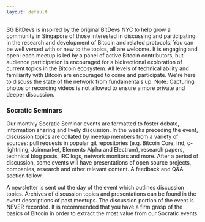 ```yaml
---
layout: default
---
```


SG BitDevs is inspired by the original BitDevs NYC to help grow a community in Singapore of those interested in discussing and participating in the research and development of Bitcoin and related protocols. You can be well versed with or new to the topics, all are welcome.
It is engaging and open: each meetup is led by a panel of active Bitcoin contributors, but audience participation is encouraged for a bidirectional exploration of current topics in the Bitcoin ecosystem.
All levels of technical ability and familiarity with Bitcoin are encouraged to come and participate. We're here to discuss the state of the network from fundamentals up.
Note: Capturing photos or recording videos is not allowed to ensure a more private and deeper discussion.

### Socratic Seminars

Our monthly Socratic Seminar events are formatted to foster debate, information
sharing and lively discussion. In the weeks preceding the event, discussion
topics are collated by meetup members from a variety of sources: pull requests
in popular git repositories (e.g. Bitcoin Core, lnd, c-lightning, Joinmarket,
Elements Alpha and Electrum), research papers, technical blog posts, IRC logs,
network monitors and more. After a period of discussion, some events will have presentations of open source
projects, companies, research and other relevant content. A feedback and Q&A
section follow.

A newsletter is sent out the day of the event which outlines discussion topics.
Archives of discussion topics and presentations can be found in the event
descriptions of past meetups. The discussion portion of the event is NEVER
recorded. It is recommended that you have a firm grasp of the basics of Bitcoin
in order to extract the most value from our Socratic events.

<!-- Please contact the organizers if you'd like to present at a future Socratic
event or have a recommended topic for discussion: []. There
are different requirements for presentations depending on the nature of the
project. -->


